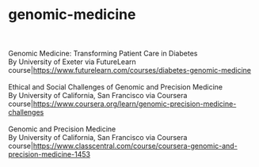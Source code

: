 # genomic-medicine<br><br>

Genomic Medicine: Transforming Patient Care in Diabetes<br>By University of Exeter via FutureLearn<br>course|https://www.futurelearn.com/courses/diabetes-genomic-medicine<br><br>
Ethical and Social Challenges of Genomic and Precision Medicine<br>By University of California, San Francisco via Coursera<br>course|https://www.coursera.org/learn/genomic-precision-medicine-challenges<br><br>
Genomic and Precision Medicine<br>By University of California, San Francisco via Coursera<br>course|https://www.classcentral.com/course/coursera-genomic-and-precision-medicine-1453<br><br>

